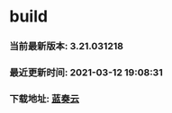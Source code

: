 # build

### 当前最新版本: 3.21.031218
### 最近更新时间: 2021-03-12 19:08:31
### 下载地址: [蓝奏云](https://wwa.lanzous.com/b0d8bblej)

